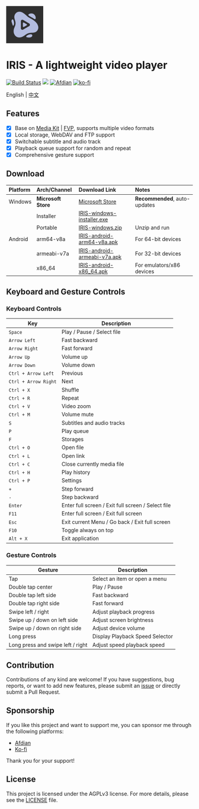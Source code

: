 <img height="100px" width="100px" alt="logo" src="./assets/images/logo.png"/>

# IRIS - A lightweight video player

[![Build Status](https://github.com/nini22P/iris/actions/workflows/ci.yml/badge.svg)](https://github.com/nini22P/iris/actions/workflows/ci.yml)
<a href="https://apps.microsoft.com/detail/9NML7WNHNRTJ?referrer=appbadge&mode=direct"><img src="https://get.microsoft.com/images/en-us%20dark.svg" height="30"/></a>
<a href="https://afdian.com/a/nini22P"><img alt="Afdian" style="height: 30px;" src="https://pic1.afdiancdn.com/static/img/welcome/button-sponsorme.png"></a>
[![ko-fi](https://ko-fi.com/img/githubbutton_sm.svg)](https://ko-fi.com/nini22p)

English | [中文](./README_CN.md)

## Features

- [X] Base on [Media Kit](https://github.com/media-kit/media-kit) | [FVP](https://github.com/wang-bin/fvp), supports multiple video formats
- [X] Local storage, WebDAV and FTP support
- [X] Switchable subtitle and audio track
- [X] Playback queue support for random and repeat
- [X] Comprehensive gesture support

## Download

| Platform | Arch/Channel      | Download Link                                                                                                      | Notes                  |
| :------- | :---------------- | :----------------------------------------------------------------------------------------------------------------- | :--------------------- |
| Windows  | **Microsoft Store** | [Microsoft Store](https://apps.microsoft.com/detail/9NML7WNHNRTJ)                                                  | **Recommended**, auto-updates |
|          | Installer         | [IRIS-windows-installer.exe](https://github.com/nini22P/iris/releases/latest/download/IRIS-windows-installer.exe)     |                        |
|          | Portable          | [IRIS-windows.zip](https://github.com/nini22P/iris/releases/latest/download/IRIS-windows.zip)                       | Unzip and run          |
| Android  | arm64-v8a         | [IRIS-android-arm64-v8a.apk](https://github.com/nini22P/iris/releases/latest/download/IRIS-android-arm64-v8a.apk)     | For 64-bit devices     |
|          | armeabi-v7a       | [IRIS-android-armeabi-v7a.apk](https://github.com/nini22P/iris/releases/latest/download/IRIS-android-armeabi-v7a.apk) | For 32-bit devices     |
|          | x86_64            | [IRIS-android-x86_64.apk](https://github.com/nini22P/iris/releases/latest/download/IRIS-android-x86_64.apk)           | For emulators/x86 devices |

## Keyboard and Gesture Controls

### Keyboard Controls

| Key                    | Description                                        |
| ---------------------- | -------------------------------------------------- |
| `Space`              | Play / Pause / Select file                         |
| `Arrow Left`         | Fast backward                    |
| `Arrow Right`        | Fast forward                    |
| `Arrow Up`           | Volume up                                          |
| `Arrow Down`         | Volume down                                        |
| `Ctrl + Arrow Left`  | Previous                                           |
| `Ctrl + Arrow Right` | Next                                               |
| `Ctrl + X`           | Shuffle                                            |
| `Ctrl + R`           | Repeat                                             |
| `Ctrl + V`           | Video zoom                                         |
| `Ctrl + M`           | Volume mute                                        |
| `S`                  | Subtitles and audio tracks                         |
| `P`                  | Play queue                                         |
| `F`                  | Storages                                           |
| `Ctrl + O`           | Open file                                          |
| `Ctrl + L`           | Open link                                          |
| `Ctrl + C`           | Close currently media file                         |
| `Ctrl + H`           | Play history                                       |
| `Ctrl + P`           | Settings                                           |
| `+`                  | Step forward                                       |
| `-`                  | Step backward                                      |
| `Enter`              | Enter full screen / Exit full screen / Select file |
| `F11`                | Enter full screen / Exit full screen               |
| `Esc`                | Exit current Menu / Go back / Exit full screen     |
| `F10`                | Toggle always on top                               |
| `Alt + X`            | Exit application                                   |

### Gesture Controls

| Gesture                           | Description                   |
| --------------------------------- | ----------------------------- |
| Tap                               | Select an item or open a menu |
| Double tap center                 | Play / Pause                  |
| Double tap left side              | Fast backward                |
| Double tap right side             | Fast forward                  |
| Swipe left / right                | Adjust playback progress      |
| Swipe up / down on left side      | Adjust screen brightness      |
| Swipe up / down on right side     | Adjust device volume          |
| Long press                        | Display Playback Speed Selector |
| Long press and swipe left / right | Adjust speed playback speed   |

## Contribution

Contributions of any kind are welcome! If you have suggestions, bug reports, or want to add new features, please submit an [issue](https://github.com/nini22P/iris/issues) or directly submit a Pull Request.

## Sponsorship

If you like this project and want to support me, you can sponsor me through the following platforms:

- [Afdian](https://afdian.com/a/nini22P)
- [Ko-fi](https://ko-fi.com/nini22p)

Thank you for your support!

## License

This project is licensed under the AGPLv3 license. For more details, please see the [LICENSE](./LICENSE) file.
